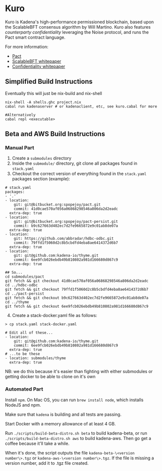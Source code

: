 # Kuro

Kuro is Kadena's high-performance permissioned blockchain, based upon the ScalableBFT consensus algorithm
by Will Martino. Kuro also features _counterparty confidentiality_ leveraging the Noise protocol,
and runs the Pact smart contract language.

For more information:
- [Pact](https://github.com/kadena-io/pact)
- [ScalableBFT whitepaper](https://d31d887a-c1e0-47c2-aa51-c69f9f998b07.filesusr.com/ugd/86a16f_aeb9004965c34efd9c48993c4e63a9bb.pdf)
- [Confidentiality whitepaper](https://d31d887a-c1e0-47c2-aa51-c69f9f998b07.filesusr.com/ugd/86a16f_29bcbfd45f9e48139e6db4e5a0fbf5f1.pdf)

## Simplified Build Instructions 

Eventually this will just be nix-build and nix-shell

```
nix-shell -A shells.ghc project.nix
cabal run kadenaserver # or kadenaclient, etc, see kuro.cabal for more

#Alternatively 
cabal repl <executable>
```

## Beta and AWS Build Instructions

### Manual Part

1. Create a `submodules` directory
2. Inside the `submodule/` directory, git clone all packages found in `stack.yaml`
3. Checkout the correct version of everything found in the `stack.yaml` packages section (example):

```
# stack.yaml
packages:
- '.'
- location:
    git: git@bitbucket.org:spopejoy/pact.git
    commit: 41d0cae570af056a06868298546a806da2d2eadc
  extra-dep: true
- location:
    git: git@bitbucket.org:spopejoy/pact-persist.git
    commit: b9c627663d402ec7d2fe9665872e9c01ab8de07a
  extra-dep: true
- location:
    git: https://github.com/abbradar/hdbc-odbc.git
    commit: 79ffd1f5060d2c8b5cbdfd4eba8ae6414372d6b7
  extra-dep: true
- location:
    git: git@github.com:kadena-io/thyme.git
    commit: 6ee9fcb026ebdb49b810802a981d166680d867c9
  extra-dep: true

## So...
cd submodules/pact
git fetch && git checkout 41d0cae570af056a06868298546a806da2d2eadc
cd ../hdbc-odbc
git fetch && git checkout 79ffd1f5060d2c8b5cbdfd4eba8ae6414372d6b7
cd ../pact-persist
git fetch && git checkout b9c627663d402ec7d2fe9665872e9c01ab8de07a
cd ../thyme
git fetch && git checkout 6ee9fcb026ebdb49b810802a981d166680d867c9
```

4. Create a stack-docker.yaml file as follows:

```
> cp stack.yaml stack-docker.yaml

# Edit all of these...
- location:
    git: git@github.com:kadena-io/thyme.git
    commit: 6ee9fcb026ebdb49b810802a981d166680d867c9
  extra-dep: true
# ...to be these
- location: submodules/thyme
  extra-dep: true
```

NB: we do this because it's easier than fighting with either submodules or getting docker to be able to clone on it's own

### Automated Part
Install `npm`. On Mac OS, you can run `brew install node`, which installs NodeJS and npm.

Make sure that `kadena` is building and all tests are passing.

Start Docker with a memory allowance of at least 4 GB.

Run `./scripts/build-beta-distro.sh beta` to build kadena-beta, or
run `./scripts/build-beta-distro.sh aws` to build kadena-aws.
Then go get a coffee because it'll take a while.

When it's done, the script outputs the file `kadena-beta-\<version number\>.tgz`
or `kadena-aws-\<version number\>.tgz`. If the file is missing a version number,
add it to .tgz file created.

